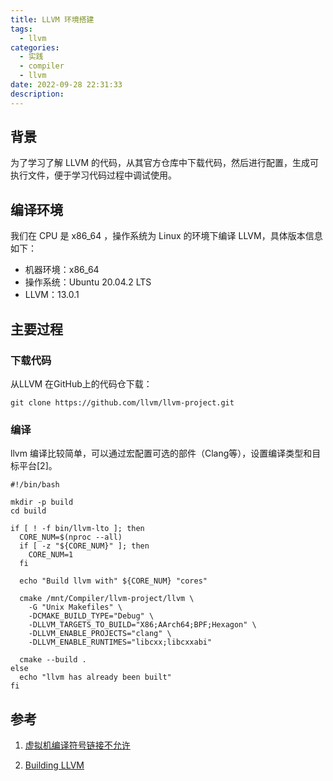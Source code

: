 ```yaml
---
title: LLVM 环境搭建
tags:
  - llvm
categories:
  - 实践
  - compiler
  - llvm
date: 2022-09-28 22:31:33
description:
---
```


## 背景

为了学习了解 LLVM 的代码，从其官方仓库中下载代码，然后进行配置，生成可执行文件，便于学习代码过程中调试使用。

 <!-- more -->

## 编译环境

我们在 CPU 是 x86_64 ，操作系统为 Linux 的环境下编译 LLVM，具体版本信息如下：

- 机器环境：x86_64
- 操作系统：Ubuntu 20.04.2 LTS
- LLVM：13.0.1

## 主要过程

### 下载代码

从LLVM 在GitHub上的代码仓下载：

```shell
git clone https://github.com/llvm/llvm-project.git
```

### 编译

llvm 编译比较简单，可以通过宏配置可选的部件（Clang等），设置编译类型和目标平台[2]。

```shell
#!/bin/bash

mkdir -p build
cd build

if [ ! -f bin/llvm-lto ]; then
  CORE_NUM=$(nproc --all)
  if [ -z "${CORE_NUM}" ]; then
    CORE_NUM=1
  fi

  echo "Build llvm with" ${CORE_NUM} "cores"

  cmake /mnt/Compiler/llvm-project/llvm \
    -G "Unix Makefiles" \
    -DCMAKE_BUILD_TYPE="Debug" \
    -DLLVM_TARGETS_TO_BUILD="X86;AArch64;BPF;Hexagon" \
    -DLLVM_ENABLE_PROJECTS="clang" \
    -DLLVM_ENABLE_RUNTIMES="libcxx;libcxxabi"

  cmake --build .
else
  echo "llvm has already been built"
fi
```

## 参考

1. [虚拟机编译符号链接不允许](https://www.cnblogs.com/pxl0/p/5899626.html)

2. [Building LLVM](https://llvm.org/docs/GettingStarted.html#id4)